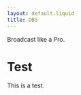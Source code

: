 ```yaml
---
layout: default.liquid
title: OBS
---
```


<div class="splash">
<canvas id="splashbg">
<p class="punchline">Broadcast like a Pro.</p>
</div>

# Test

This is a test.

